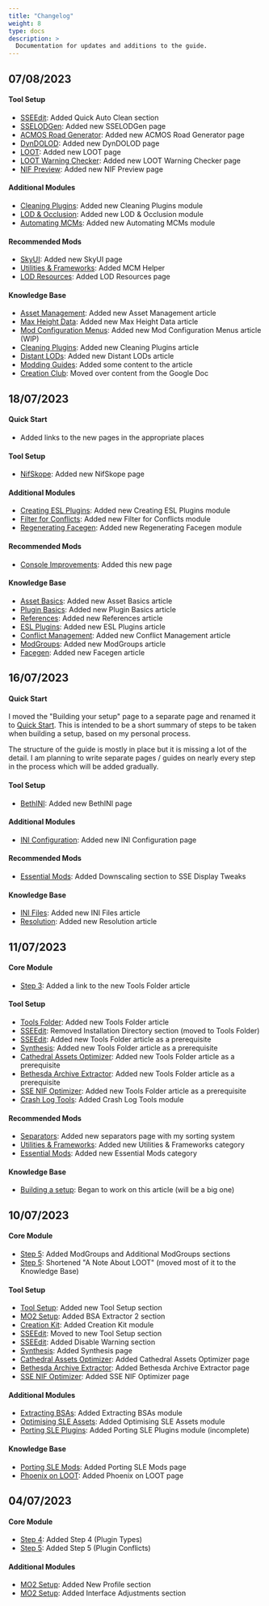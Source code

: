 ```yaml
---
title: "Changelog"
weight: 8
type: docs
description: >
  Documentation for updates and additions to the guide.
---
```


## 07/08/2023

#### Tool Setup

- [SSEEdit](/bg/tool-setup/sseedit/): Added Quick Auto Clean section
- [SSELODGen](/bg/tool-setup/sselodgen/): Added new SSELODGen page
- [ACMOS Road Generator](/bg/tool-setup/acmos-road-generator/): Added new ACMOS Road Generator page
- [DynDOLOD](/bg/tool-setup/dyndolod/): Added new DynDOLOD page
- [LOOT](/bg/tool-setup/loot/): Added new LOOT page
- [LOOT Warning Checker](/bg/tool-setup/loot-warning-checker/): Added new LOOT Warning Checker page
- [NIF Preview](/bg/tool-setup/nif-preview/): Added new NIF Preview page

#### Additional Modules

- [Cleaning Plugins](/bg/additional-modules/cleaning-plugins/): Added new Cleaning Plugins module
- [LOD & Occlusion](/bg/additional-modules/lod-occlusion/): Added new LOD & Occlusion module
- [Automating MCMs](/bg/additional-modules/automating-mcms/): Added new Automating MCMs module

#### Recommended Mods

- [SkyUI](/bg/recommended-mods/skyui/): Added new SkyUI page
- [Utilities & Frameworks](/bg/recommended-mods/utilities-frameworks/): Added MCM Helper
- [LOD Resources](/bg/recommended-mods/lod-resources/): Added LOD Resources page

#### Knowledge Base

- [Asset Management](/bg/knowledge-base/asset-management/): Added new Asset Management article
- [Max Height Data](/bg/knowledge-base/max-height-data/): Added new Max Height Data article
- [Mod Configuration Menus](/bg/knowledge-base/mcms/): Added new Mod Configuration Menus article (WIP)
- [Cleaning Plugins](/bg/knowledge-base/cleaning-plugins/): Added new Cleaning Plugins article
- [Distant LODs](/bg/knowledge-base/distant-lods/): Added new Distant LODs article
- [Modding Guides](/bg/knowledge-base/modding-guides/): Added some content to the article
- [Creation Club](/bg/knowledge-base/creation-club/): Moved over content from the Google Doc

## 18/07/2023

#### Quick Start

- Added links to the new pages in the appropriate places

#### Tool Setup

- [NifSkope](/bg/tool-setup/nifskope/): Added new NifSkope page

#### Additional Modules

- [Creating ESL Plugins](/bg/additional-modules/creating-esl-plugins): Added new Creating ESL Plugins module
- [Filter for Conflicts](/bg/additional-modules/filter-for-conflicts/): Added new Filter for Conflicts module
- [Regenerating Facegen](/bg/additional-modules/regenerating-facegen/): Added new Regenerating Facegen module

#### Recommended Mods

- [Console Improvements](/bg/recommended-mods/console-improvements/): Added this new page

#### Knowledge Base

- [Asset Basics](/bg/knowledge-base/asset-basics/): Added new Asset Basics article
- [Plugin Basics](/bg/knowledge-base/plugin-basics/): Added new Plugin Basics article
- [References](/bg/knowledge-base/references/): Added new References article
- [ESL Plugins](/bg/knowledge-base/esl-plugins/): Added new ESL Plugins article
- [Conflict Management](/bg/knowledge-base/conflict-management/): Added new Conflict Management article
- [ModGroups](/bg/knowledge-base/modgroups/): Added new ModGroups article
- [Facegen](/bg/knowledge-base/facegen/): Added new Facegen article

## 16/07/2023

#### Quick Start

I moved the "Building your setup" page to a separate page and renamed it to [Quick Start](/bg/quick-start/). This is intended to be a short summary of steps to be taken when building a setup, based on my personal process.

The structure of the guide is mostly in place but it is missing a lot of the detail. I am planning to write separate pages / guides on nearly every step in the process which will be added gradually.

#### Tool Setup

- [BethINI](/bg/tool-setup/bethini/): Added new BethINI page

#### Additional Modules

- [INI Configuration](/bg/additional-modules/ini-config/): Added new INI Configuration page

#### Recommended Mods

- [Essential Mods](/bg/recommended-mods/essential-mods/): Added Downscaling section to SSE Display Tweaks

#### Knowledge Base

- [INI Files](/bg/knowledge-base/ini-files): Added new INI Files article
- [Resolution](/bg/knowledge-base/resolution/): Added new Resolution article

## 11/07/2023

#### Core Module

- [Step 3](/bg/core-module/step3/): Added a link to the new Tools Folder article

#### Tool Setup

- [Tools Folder](/bg/tool-setup/tools-folder/): Added new Tools Folder article
- [SSEEdit](/bg/tool-setup/sseedit/): Removed Installation Directory section (moved to Tools Folder)
- [SSEEdit](/bg/tool-setup/sseedit/): Added new Tools Folder article as a prerequisite
- [Synthesis](/bg/tool-setup/synthesis/): Added new Tools Folder article as a prerequisite
- [Cathedral Assets Optimizer](/bg/tool-setup/cao/): Added new Tools Folder article as a prerequisite
- [Bethesda Archive Extractor](/bg/tool-setup/bae/): Added new Tools Folder article as a prerequisite
- [SSE NIF Optimizer](/bg/tool-setup/sse-nif-optimizer/): Added new Tools Folder article as a prerequisite
- [Crash Log Tools](/bg/tool-setup/crash-log-tools/): Added Crash Log Tools module

#### Recommended Mods

- [Separators](/bg/recommended-mods/separators/): Added new separators page with my sorting system
- [Utilities & Frameworks](/bg/recommended-mods/utilities-frameworks): Added new Utilities & Frameworks category
- [Essential Mods](/bg/recommended-mods/essential-mods): Added new Essential Mods category

#### Knowledge Base

- [Building a setup](/bg/knowledge-base/building-a-setup/): Began to work on this article (will be a big one)

## 10/07/2023

#### Core Module

- [Step 5](/bg/core-module/step5/): Added ModGroups and Additional ModGroups sections
- [Step 5](/bg/core-module/step5/): Shortened "A Note About LOOT" (moved most of it to the Knowledge Base)

#### Tool Setup

- [Tool Setup](/bg/tool-setup/): Added new Tool Setup section
- [MO2 Setup](/bg/tool-setup/mo2/): Added BSA Extractor 2 section
- [Creation Kit](/bg/tool-setup/creation-kit/): Added Creation Kit module
- [SSEEdit](/bg/tool-setup/sseedit/): Moved to new Tool Setup section
- [SSEEdit](/bg/tool-setup/sseedit/): Added Disable Warning section
- [Synthesis](/bg/tool-setup/synthesis/): Added Synthesis page
- [Cathedral Assets Optimizer](/bg/tool-setup/cao/): Added Cathedral Assets Optimizer page
- [Bethesda Archive Extractor](/bg/tool-setup/bae/): Added Bethesda Archive Extractor page
- [SSE NIF Optimizer](/bg/tool-setup/sse-nif-optimizer/): Added SSE NIF Optimizer page

#### Additional Modules

- [Extracting BSAs](/bg/additional-modules/extracting-bsas/): Added Extracting BSAs module
- [Optimising SLE Assets](/bg/additional-modules/optimising-sle-assets/): Added Optimising SLE Assets module
- [Porting SLE Plugins](/bg/additional/modules/porting-sle-plugins): Added Porting SLE Plugins module (incomplete)

#### Knowledge Base

- [Porting SLE Mods](/bg/knowledge-base/porting-sle-mods/): Added Porting SLE Mods page
- [Phoenix on LOOT]((/bg/knowledge-base/phoenix-on-loot/)): Added Phoenix on LOOT page

## 04/07/2023

#### Core Module

- [Step 4](/bg/core-module/step4/): Added Step 4 (Plugin Types)
- [Step 5](/bg/core-module/step5/): Added Step 5 (Plugin Conflicts)

#### Additional Modules

- [MO2 Setup](/bg/tool-setup/mo2/): Added New Profile section
- [MO2 Setup](/bg/tool-setup/mo2/): Added Interface Adjustments section
